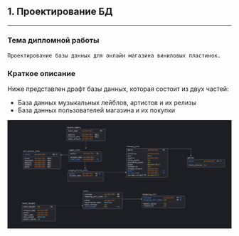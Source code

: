 ## 1. Проектирование БД

---

### Тема дипломной работы

    Проектирование базы данных для онлайн магазина виниловых пластинок.


### Краткое описание

Ниже представлен драфт базы данных, которая состоит из двух частей:
* База данных музыкальных лейблов, артистов и их релизы
* База данных пользователей магазина и их покупки

![Скриншот базы данных](https://github.com/maxyustus/RDBM_OTUS/blob/main/1.%20%D0%9F%D1%80%D0%BE%D0%B5%D0%BA%D1%82%D0%B8%D1%80%D0%BE%D0%B2%D0%B0%D0%BD%D0%B8%D0%B5%20%D0%91%D0%94/Screenshot%202021-07-03%20at%2016.38.12.png)
